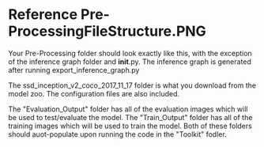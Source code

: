 # Reference Pre-ProcessingFileStructure.PNG

Your Pre-Processing folder should look exactly like this, with the exception of the inference graph folder and __init__.py. The inference graph is generated after running export_inference_graph.py

The ssd_inception_v2_coco_2017_11_17 folder is what you download from the model zoo. The configuration files are also included. 

The "Evaluation_Output" folder has all of the evaluation images which will be used to test/evaluate the model. The "Train_Output" folder has all of the training images which will be used to train the model. Both of these folders should auot-populate upon running the code in the "Toolkit" fodler.
